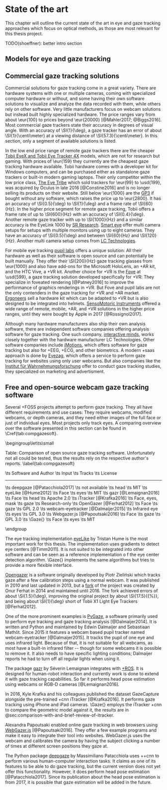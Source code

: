 # State of the art

This chapter will outline the current state of the art in eye and gaze tracking
approaches which focus on optical methods, as those are most relevant for this
thesis project.

TODO(shoeffner): better intro section

## Models for eye and gaze tracking


## Commercial gaze tracking solutions

Commercial solutions for gaze tracking come in a great variety. There are
hardware systems with one or multiple cameras, coming with specialized computer
hardware or without, and some having their own software solutions to visualize
and analyze the data recorded with them, while others rely on other software.
Very little manufacturers focus on webcam solutions but instead built highly
specialized hardware. The price ranges vary from about \eur{100} to prices
beyond \eur{20000} [@Mahler2017; @Biggs2016]. Most commercial gaze trackers
state their accuracy in degrees of visual angle. With an accuracy of
\SI{1}{\deg}, a gaze tracker has an error of about \SI{1}{\centi\meter} at a
viewing distance of \SI{57.3}{\centi\meter}. In this section, only a segment of
available solutions is listed.

In the low end price range of remote gaze trackers there are the cheaper
[Tobii EyeX and Tobii Eye Tracker 4X](https://tobiigaming.com) models, which
are not for research but gaming. With prices of \eur{159} they
currently are the cheapest gaze tracking hardware available. Tobii hardware comes
with a developer kit for Windows computers, and can be purchased either as
standalone gaze trackers or built-in modern gaming laptops. Their only
competitor within the low price class, [The Eye Tribe](http://theeyetribe.com)
which sold trackers for \eur{99} to \usd{199}, was acquired by Oculus
in late 2016 [@Constine2016] and is no longer selling its products on their
website. Still below \eur{1000} are the [GP3](https://gazept.com) if bought
without any software, which raises the price up to \eur{2800}. It has an
accuracy of \SI{0.5}{\deg} to \SI{1}{\deg} and a frame rate of
\SI{60}{Hz}. In the higher price segment for remote gaze tracking, Tobii
offers a frame rate of up to \SI{600}{Hz} with an accuracy of \SI{0.4}{\deg}.
Another remote gaze tracker with up to \SI{1000}{Hz} and a similar
accuracy is the EyeLink 1000 by [SR Research](http://sr-research.com).
[Smart eye](http://smarteye.se) offer multi camera setups for setups with
multiple monitors using up to eight cameras. They have an accuracy of
\SI{0.5}{\deg} and between \SI{60}{Hz} and \SI{120}{Hz}. Another multi camera
setup comes from [LC Technologies](http://eyegaze.com).

For mobile eye tracking [pupil labs](https://pupil-labs.com) offers a unique
solution: All their hardware as well as their software is open source and can
potentially be built manually. They offer their \SI{200}{Hz} gaze tracking
glasses from \eur{1000} and also have add-ons for the Microsoft HoloLens,
an +AR kit, and the HTC Vive, a +VR kit. Another choice for +VR is the
[Fove](https://getfove.com) at \usd{599}, a gaze tracking solution
developed specifically for +VR: They specialize in foveated rendering
[@Patney2016] to improve the performance of graphics renderings in +VR.
But Fove and pupil labs are not the only contenders in the gaze tracking for
+VR and +AR market. [Ergoneers](http://ergoneers.com) sell a hardware kit
which can be adapted to +VR but is also designed to be integrated into helmets.
[SensoMotoric Instruments](https://smivision.com)
offered a wide range of remote, mobile, +AR, and +VR solutions in the higher
price ranges, until they were bought by Apple in 2017 [@Rossignol2017].

Although many hardware manufacturers also ship their own analysis software,
there are independent software companies offering analysis software for gaze
tracking. One such company, [interactive minds](https://interactive-minds.com),
works closely together with the hardware manufacturer LC
Technologies. Other software companies include
[iMotions](https://imotions.com), which offers software for gaze tracking but
also for +EEG, +ECG, and other biometrics.
A modern +saas approach is done by [Eyezag](https://eyezag.com),
which offers a service to perform gaze tracking for websites using only user
webcams. But also companies like the [Institut für
Wahrnehmungsforschung](http://institut-fw.de) offer to conduct gaze tracking
studies, they specialized on marketing and advertisment.


## Free and open-source webcam gaze tracking software

Several +FOSS projects attempt to perform gaze tracking. They all have
different requirements and use cases: They require webcams, modified webcams,
or depth cameras, and they need either images of the full face or just
of individual eyes. Most projects only track eyes. A comparing overview over
the software presented in this section can be found in \Cref{tab:compgazesoft}.


\begingroup\let\ts\small

Table: Comparison of open source gaze tracking software. Unfortunately not all
could be tested, thus the results rely on the respective author's reports. \label{tab:compgazesoft}

\ts Software and Author                \ts Input            \ts Tracks \ts License
-------------------------------------- -------------------- ---------- ------------------
\ts deepgaze [@Patacchiola2017]        \ts not available    \ts head   \ts MIT
\ts eyeLike [@Hume2012]                \ts Face             \ts eyes   \ts MIT
\ts gazr [@Lemaignan2016]              \ts Face             \ts head   \ts Apache 2.0
\ts iTracker [@Krafka2016]             \ts Face, eyes, mask \ts gaze   \ts Research-only
\ts OpenGazer [@Ferhat2012]            \ts Face             \ts gaze   \ts GPL 2.0
\ts webcam-eyetracker [@Dalmaijer2015] \ts Infrared eye     \ts eyes   \ts GPL 3.0
\ts Webgazer.js [@Papoutsaki2016]      \ts Face             \ts gaze   \ts GPL 3.0
\ts \Gaze{}                            \ts Face             \ts eyes   \ts MIT

\endgroup


The eye tracking implementation [eyeLike](https://github.com/trishume/eyeLike)
by Tristan Hume is the most important work for this thesis. The implementation
uses gradients to detect eye centers [@Timm2011]. It is not suited to be
integrated into other software and can be seen as a reference implementation o
f the eye center detection algorithm. \Gaze{} implements
the same algorithms but tries to provide a more flexible interface.

[Opengazer](http://inference.org.uk/opengazer) is a software originally
developed by Piotr Zieliński which tracks gaze after a few calibration steps
using a normal webcam. It was published in 2010 and last updated in 2013, but a
[fork](https://github.com/tiendan/OpenGazer) of the project was created by Onur
Ferhat in 2014 and maintained until 2016. The fork achieved errors of about \SI{1.5}{\deg},
improving the original project by about \SI{17.5}{{\%}}, and being about
\SI{1}{\deg} short of Tobii X1 Light Eye Trackers [@Ferhat2012].

One of the more prominent examples is [PyGaze](http://pygaze.org), a software
primarily used to perform eye tracking and gaze tracking analysis
[@Dalmaijer2014]. It is written and Python and maintained by Edwin Dalmaijer
and Sebastiaan Mathôt. Since 2015 it features a webcam based pupil tracker
named webcam-eyetracker [@Dalmaijer2015]. It tracks the pupil of one eye and
uses infrared light. Because of that, it is not suitable for all webcams,
as most have a built-in infrared filter -- though for some webcams it is
possible to remove it. It also needs to have specific lighting conditions;
Dalmaijer reports he had to turn off all regular lights when using it.

The package [gazr](https://github.com/severin-lemaignan/gazr) by Séverin
Lemaignan integrates with [+ROS](https://ros.org). It is designed for
human-robot interaction and currently work is done to extend it with gaze
tracking capabilities. So far it performs head pose estimation using webcams or
RGB-D cameras [@Lemaignan2016].

In 2016, Kyle Krafka and his colleagues published the dataset GazeCapture
alongside the pre-trained +cnn iTracker [@Krafka2016]. It performs gaze
tracking using iPhone and iPad cameras. \Gaze{} employs the iTracker +cnn
to compare the geometric model against it, the results are in
@sec:comparison-with-and-brief-review-of-itracker.

Alexandra Papoutsaki enabled online gaze tracking in web browsers using
[WebGazer.js](http://webgazer.cs.brown.edu) [@Papoutsaki2016]. They offer a few
example programs and make it easy to integrate their tool into websites.
WebGazer.js uses the webcam and calibrates the camera by having the subject
clicking a number of times at different screen positions they gaze at.

The Python package [deepgaze](https://github.com/mpatacchiola/deepgaze) by
Massimiliano Patacchiola uses ++cnn to perform various human-computer
interaction tasks. It claims as one of its features to be able to do gaze
tracking, but the current version does not yet offer this functionality.
However, it does perform head pose estimation [@Patacchiola2017]. Since its
publication about the head pose estimation is from 2017, it is possible that
gaze estimation will be added in the future.
